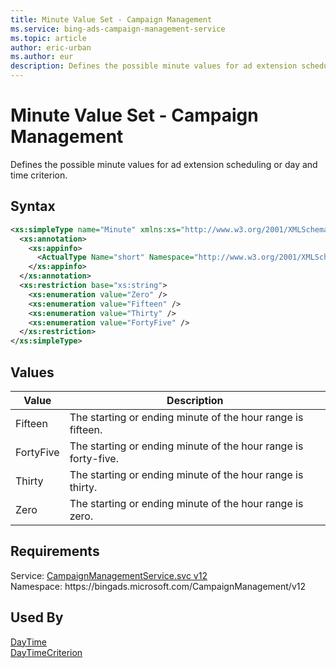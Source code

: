 ```yaml
---
title: Minute Value Set - Campaign Management
ms.service: bing-ads-campaign-management-service
ms.topic: article
author: eric-urban
ms.author: eur
description: Defines the possible minute values for ad extension scheduling or day and time criterion.
---
```

# Minute Value Set - Campaign Management
Defines the possible minute values for ad extension scheduling or day and time criterion.

## Syntax
```xml
<xs:simpleType name="Minute" xmlns:xs="http://www.w3.org/2001/XMLSchema">
  <xs:annotation>
    <xs:appinfo>
      <ActualType Name="short" Namespace="http://www.w3.org/2001/XMLSchema" xmlns="http://schemas.microsoft.com/2003/10/Serialization/" />
    </xs:appinfo>
  </xs:annotation>
  <xs:restriction base="xs:string">
    <xs:enumeration value="Zero" />
    <xs:enumeration value="Fifteen" />
    <xs:enumeration value="Thirty" />
    <xs:enumeration value="FortyFive" />
  </xs:restriction>
</xs:simpleType>
```

## <a name="values"></a>Values

|Value|Description|
|-----------|---------------|
|<a name="fifteen"></a>Fifteen|The starting or ending minute of the hour range is fifteen.|
|<a name="fortyfive"></a>FortyFive|The starting or ending minute of the hour range is forty-five.|
|<a name="thirty"></a>Thirty|The starting or ending minute of the hour range is thirty.|
|<a name="zero"></a>Zero|The starting or ending minute of the hour range is zero.|

## Requirements
Service: [CampaignManagementService.svc v12](https://campaign.api.bingads.microsoft.com/Api/Advertiser/CampaignManagement/v12/CampaignManagementService.svc)  
Namespace: https\://bingads.microsoft.com/CampaignManagement/v12  

## Used By
[DayTime](daytime.md)  
[DayTimeCriterion](daytimecriterion.md)  
